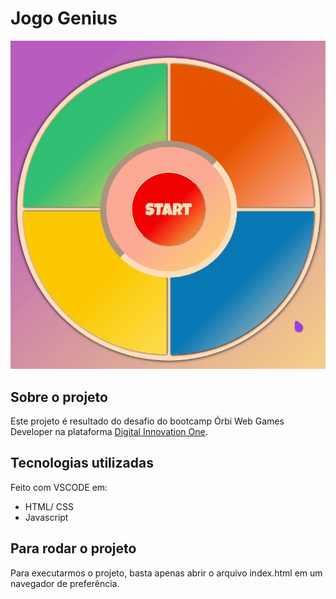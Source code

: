 # Jogo Genius

![Demonstração](https://github.com/PrimYA/OrbiCamp/blob/main/jogo-Genius/.assets/JogoGenius.gif?raw=true)

## Sobre o projeto

Este projeto é resultado do desafio do bootcamp Órbi Web Games Developer na plataforma [Digital Innovation One](https://www.dio.me).

## Tecnologias utilizadas

Feito com VSCODE em:

- HTML/ CSS
- Javascript

## Para rodar o projeto

Para executarmos o projeto, basta apenas abrir o arquivo index.html em um navegador de preferência.
